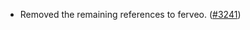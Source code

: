 - Removed the remaining references to ferveo.
  ([\#3241](https://github.com/anoma/namada/pull/3241))